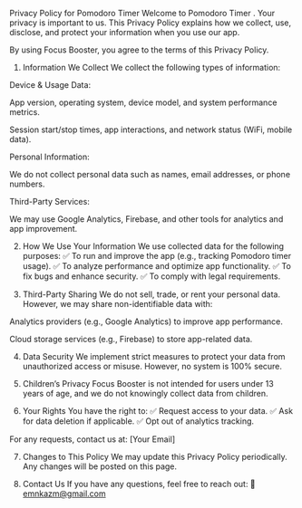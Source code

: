 Privacy Policy for Pomodoro Timer
Welcome to Pomodoro Timer . Your privacy is important to us. This Privacy Policy explains how we collect, use, disclose, and protect your information when you use our app.

By using Focus Booster, you agree to the terms of this Privacy Policy.

1. Information We Collect
We collect the following types of information:

Device & Usage Data:

App version, operating system, device model, and system performance metrics.

Session start/stop times, app interactions, and network status (WiFi, mobile data).

Personal Information:

We do not collect personal data such as names, email addresses, or phone numbers.

Third-Party Services:

We may use Google Analytics, Firebase, and other tools for analytics and app improvement.

2. How We Use Your Information
We use collected data for the following purposes:
✅ To run and improve the app (e.g., tracking Pomodoro timer usage).
✅ To analyze performance and optimize app functionality.
✅ To fix bugs and enhance security.
✅ To comply with legal requirements.

3. Third-Party Sharing
We do not sell, trade, or rent your personal data. However, we may share non-identifiable data with:

Analytics providers (e.g., Google Analytics) to improve app performance.

Cloud storage services (e.g., Firebase) to store app-related data.

4. Data Security
We implement strict measures to protect your data from unauthorized access or misuse. However, no system is 100% secure.

5. Children’s Privacy
Focus Booster is not intended for users under 13 years of age, and we do not knowingly collect data from children.

6. Your Rights
You have the right to:
✅ Request access to your data.
✅ Ask for data deletion if applicable.
✅ Opt out of analytics tracking.

For any requests, contact us at: [Your Email]

7. Changes to This Policy
We may update this Privacy Policy periodically. Any changes will be posted on this page.

8. Contact Us
If you have any questions, feel free to reach out:
📧 emnkazm@gmail.com
